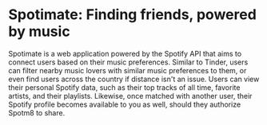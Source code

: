 # Spotimate: Finding friends, powered by music 
Spotimate is a web application powered by the Spotify API that aims to connect users based on their music preferences. Similar to Tinder, users can filter nearby music lovers with similar music preferences to them, or even find users across the country if distance isn't an issue. Users can view their personal Spotify data, such as their top tracks of all time, favorite artists, and their playlists. Likewise, once matched with another user, their Spotify profile becomes available to you as well, should they authorize Spotm8 to share. 
